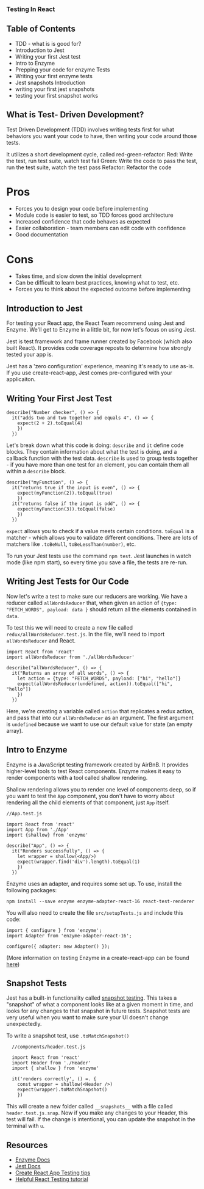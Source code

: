 ### Testing In React

## Table of  Contents
- TDD - what is is good for?
- Introduction to Jest
- Writing your first Jest test
- Intro to Enzyme
- Prepping your code for enzyme Tests
- Writing your first enzyme tests
- Jest snapshots Introduction
- writing your first jest snapshots
- testing your first snapshot works


## What is Test- Driven Development?
Test Driven Development (TDD) involves writing tests first for what behaviors you want your code to have, then writing your code around those tests.

It utilizes a short development cycle, called red-green-refactor:
Red: Write the test, run test suite, watch test fail
Green: Write the code to pass the test, run the test suite, watch the test pass
Refactor: Refactor the code

# Pros
- Forces you to design your code before implementing
- Module code is easier to test, so TDD forces good architecture
- Increased confidence that code behaves as expected
- Easier collaboration - team members can edit code with confidence
- Good documentation

# Cons
- Takes time, and slow down the initial development
- Can be difficult to learn best practices, knowing what to test, etc.
- Forces you to think about the expected outcome before implementing


## Introduction to Jest
For testing your React app, the React Team recommend using Jest and Enzyme.
We'll get to Enzyme in a little bit, for now let's focus on using Jest.

Jest is test framework and frame runner created by Facebook (which also built React). It provides code coverage reposts to determine how strongly tested your app is.

Jest has a 'zero configuration' experience, meaning it's ready to use as-is. If you use create-react-app, Jest comes pre-configured with your applicaiton.

## Writing Your First Jest Test
```
describe("Number checker", () => {
  it("adds two and two together and equals 4", () => {
    expect(2 + 2).toEqual(4)
    })
  })
```
Let's break down what this code is doing:
`describe` and `it` define code blocks. They contain information about what the test is doing, and a callback function with the test data.
`describe` is used to group tests together - if you have more than one test for an element, you can contain them all within a `describe` block.

```
describe("myFunction", () => {
  it("returns true if the input is even", () => {
    expect(myFunction(2)).toEqual(true)
    })
  it("returns false if the input is odd", () => {
    expect(myFunction(3)).toEqual(false)
    })
  })
```

`expect` allows you to check if a value meets certain conditions. `toEqual` is a matcher - which allows you to validate different conditions. There are lots of matchers like `.toBeNull`, `toBeLessThan(number)`, etc.


To run your Jest tests use the command `npm test`. Jest launches in watch mode (like npm start), so every time you save a file, the tests are re-run.


## Writing Jest Tests for Our Code
Now let's write a test to make sure our reducers are working. We have a reducer called `allWordsReducer` that, when given an action of `{type: "FETCH_WORDS", payload: data }` should return all the elements contained in `data`.

To test this we will need to create a new file called `redux/allWordsReducer.test.js`. In the file, we'll need to import `allWordsReducer` and React.

```
import React from 'react'
import allWordsReducer from './allWordsReducer'

describe("allWordsReducer", () => {
  it("Returns an array of all words", () => {
    let action = {type: "FETCH_WORDS", payload: ["hi", "hello"]}
    expect(allWordsReducer(undefined, action)).toEqual(["hi", "hello"])
    })
  })
```
Here, we're creating a variable called `action` that replicates a redux action, and pass that into our `allWordsReducer` as an argument. The first argument is `undefined` because we want to use our default value for state (an empty array).



## Intro to Enzyme
Enzyme is a JavaScript testing framework created by AirBnB. It provides higher-level tools to test React components. Enzyme makes it easy to render components with a tool called shallow rendering.

Shallow rendering allows you to render one level of components deep, so if you want to test the `App` component, you don't have to worry about rendering all the child elements of that component, just `App` itself.

```
//App.test.js

import React from 'react'
import App from './App'
import {shallow} from 'enzyme'

describe("App", () => {
  it("Renders successfully", () => {
    let wrapper = shallow(<App/>)
    expect(wrapper.find('div').length).toEqual(1)
    })
  })

```
Enzyme uses an adapter, and requires some set up. To use, install the following packages:

`npm install --save enzyme enzyme-adapter-react-16 react-test-renderer`

You will also need to create the file `src/setupTests.js` and include this code:
```
import { configure } from 'enzyme';
import Adapter from 'enzyme-adapter-react-16';

configure({ adapter: new Adapter() });
```

(More information on testing Enzyme in a create-react-app can be found [here](https://github.com/facebook/create-react-app/blob/master/packages/react-scripts/template/README.md#running-tests))

## Snapshot Tests
Jest has a built-in functionality called [snapshot testing](https://jestjs.io/docs/en/snapshot-testing). This takes a "snapshot" of what a component looks like at a given moment in time, and looks for any changes to that snapshot in future tests. Snapshot tests are very useful when you want to make sure your UI doesn't change unexpectedly.

To write a snapshot test, use `.toMatchSnapshot()`

```
  //components/header.test.js

  import React from 'react'
  import Header from './Header'
  import { shallow } from 'enzyme'

  it('renders correctly', () =. {
    const wrapper = shallow(<Header />)
    expect(wrapper).toMatchSnapshot()
    })
```

This will create a new folder called `__snapshots__` with a file called `header.test.js.snap`. Now if you make any changes to your Header, this test will fail. If the change is intentional, you can update the snapshot in the terminal with `u`.



## Resources

* [Enzyme Docs](https://airbnb.io/enzyme/)
* [Jest Docs](https://jestjs.io/docs/en/getting-started)
* [Create React App Testing tips](https://github.com/facebook/create-react-app/blob/master/packages/react-scripts/template/README.md#running-tests)
* [Helpful React Testing tutorial](https://testdriven.io/tdd-with-react-jest-and-enzyme-part-one)
